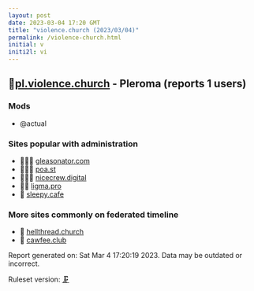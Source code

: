 ```yaml
---
layout: post
date: 2023-03-04 17:20 GMT
title: "violence.church (2023/03/04)"
permalink: /violence-church.html
initial: v
initi2l: vi
---
```


## 🦝[pl.violence.church](https://pl.violence.church) - Pleroma (reports 1 users)

### Mods
 * @actual

### Sites popular with administration

* 🦝🧸💉 [gleasonator.com](/gleasonator-com.html)
* 🦝🧸💉 [poa.st](/poa-st.html)
* 🦝🧸💉 [nicecrew.digital](/nicecrew-digital.html)
* 🦝💉 [ligma.pro](/ligma-pro.html)
* 🦝 [sleepy.cafe](/sleepy-cafe.html)

### More sites commonly on federated timeline

* 🦝 [hellthread.church](/hellthread-church.html)
* 🦝 [cawfee.club](/cawfee-club.html)

Report generated on: Sat Mar  4 17:20:19 2023. Data may be outdated or incorrect.

Ruleset version: [🗜](/version-clamp)
